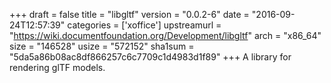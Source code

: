 +++
draft = false
title = "libgltf"
version = "0.0.2-6"
date = "2016-09-24T12:57:39"
categories = ['xoffice']
upstreamurl = "https://wiki.documentfoundation.org/Development/libgltf"
arch = "x86_64"
size = "146528"
usize = "572152"
sha1sum = "5da5a86b08ac8df866257c6c7709c1d4983d1f89"
+++
A library for rendering glTF models.